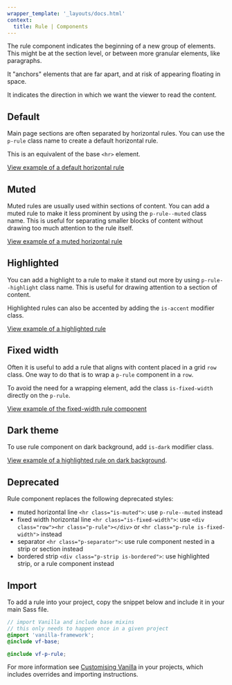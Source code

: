 ```yaml
---
wrapper_template: '_layouts/docs.html'
context:
  title: Rule | Components
---
```


The rule component indicates the beginning of a new group of elements. This might be at the section level, or between more granular elements, like paragraphs.

It "anchors" elements that are far apart, and at risk of appearing floating in space.

It indicates the direction in which we want the viewer to read the content.

## Default

Main page sections are often separated by horizontal rules. You can use the `p-rule` class name to create a default horizontal rule.

This is an equivalent of the base `<hr>` element.

<div class="embedded-example"><a href="/docs/examples/patterns/rule/default" class="js-example">
View example of a default horizontal rule
</a></div>

## Muted

Muted rules are usually used within sections of content. You can add a muted rule to make it less prominent by using the `p-rule--muted` class name. This is useful for separating smaller blocks of content without drawing too much attention to the rule itself.

<div class="embedded-example"><a href="/docs/examples/patterns/rule/muted" class="js-example">
View example of a muted horizontal rule
</a></div>

## Highlighted

You can add a highlight to a rule to make it stand out more by using `p-rule--highlight` class name. This is useful for drawing attention to a section of content.

Highlighted rules can also be accented by adding the `is-accent` modifier class.

<div class="embedded-example"><a href="/docs/examples/patterns/rule/highlight" class="js-example">
View example of a highlighted rule
</a></div>

## Fixed width

Often it is useful to add a rule that aligns with content placed in a grid `row` class. One way to do that is to wrap a `p-rule` component in a `row`.

To avoid the need for a wrapping element, add the class `is-fixed-width` directly on the `p-rule`.

<div class="embedded-example"><a href="/docs/examples/patterns/rule/fixed-width/" class="js-example">
View example of the fixed-width rule component
</a></div>

## Dark theme

To use rule component on dark background, add `is-dark` modifier class.

[View example of a highlighted rule on dark background](/docs/examples/patterns/rule/default?theme=dark).

## Deprecated

Rule component replaces the following deprecated styles:

- muted horizontal line `<hr class="is-muted">`: use `p-rule--muted` instead
- fixed width horizontal line `<hr class="is-fixed-width">`: use `<div class="row"><hr class="p-rule"></div>` or `<hr class="p-rule is-fixed-width">` instead
- separator `<hr class="p-separator">`: use rule component nested in a strip or section instead
- bordered strip `<div class="p-strip is-bordered">`: use highlighted strip, or a rule component instead

## Import

To add a rule into your project, copy the snippet below and include it in your main Sass file.

```scss
// import Vanilla and include base mixins
// this only needs to happen once in a given project
@import 'vanilla-framework';
@include vf-base;

@include vf-p-rule;
```

For more information see [Customising Vanilla](/docs/customising-vanilla/) in your projects, which includes overrides and importing instructions.
